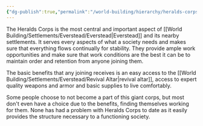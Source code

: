 ```yaml
---
{"dg-publish":true,"permalink":"/world-building/hierarchy/heralds-corps/heralds-corps/"}
---
```


The Heralds Corps is the most central and important aspect of [[World Building/Settlements/Everstead/Everstead\|Everstead]] and its nearby settlements. It serves every aspects of what a society needs and makes sure that everything flows continually for stability. They provide ample work opportunities and make sure that work conditions are the best it can be to maintain order and retention from anyone joining them. 

The basic benefits that any joining receives is an easy access to the [[World Building/Settlements/Everstead/Revival Altar\|revival altar]], access to expert quality weapons and armor and basic supplies to live comfortably. 

Some people choose to not become a part of this giant corps, but most don't even have a choice due to the benefits, finding themselves working for them. None has had a problem with Heralds Corps to date as it easily provides the structure necessary to a functioning society.
